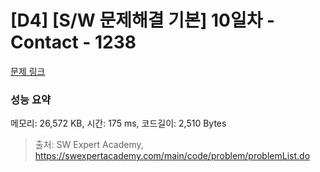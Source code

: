 # [D4] [S/W 문제해결 기본] 10일차 - Contact - 1238 

[문제 링크](https://swexpertacademy.com/main/code/problem/problemDetail.do?contestProbId=AV15B1cKAKwCFAYD) 

### 성능 요약

메모리: 26,572 KB, 시간: 175 ms, 코드길이: 2,510 Bytes



> 출처: SW Expert Academy, https://swexpertacademy.com/main/code/problem/problemList.do